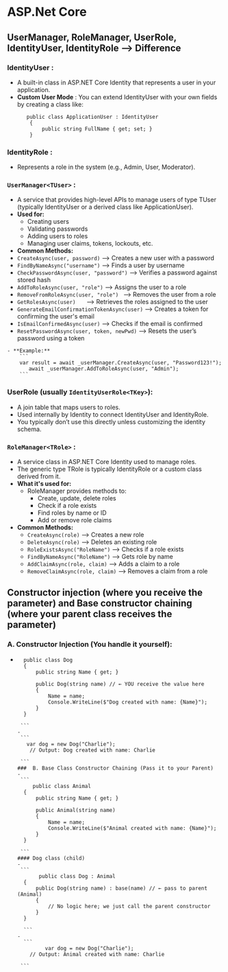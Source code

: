 # ASP.Net Core

## UserManager, RoleManager, UserRole, IdentityUser, IdentityRole --> Difference
###  IdentityUser : 
  - A built-in class in ASP.NET Core Identity that represents a user in your application.
  - **Custom User Mode** : You can extend IdentityUser with your own fields by creating a class like:
    ```
       public class ApplicationUser : IdentityUser
        {
            public string FullName { get; set; }
        }
    
    ```
  ### IdentityRole : 
   - Represents a role in the system (e.g., Admin, User, Moderator).
  ### `UserManager<TUser>` : 
   - A service that provides high-level APIs to manage users of type TUser (typically IdentityUser or a derived class like ApplicationUser).
   - **Used for:**
      - Creating users
      - Validating passwords
      - Adding users to roles
      - Managing user claims, tokens, lockouts, etc.
  - **Common Methods:**
   - `CreateAsync(user, password)`   -->  Creates a new user with a password
   - `FindByNameAsync("username")`   -->  Finds a user by username
   - `CheckPasswordAsync(user, "password")`   --> Verifies a password against stored hash
   - `AddToRoleAsync(user, "role")`   -->  Assigns the user to a role
   - `RemoveFromRoleAsync(user, "role")	`  --> Removes the user from a role
   - `GetRolesAsync(user)	`  --> Retrieves the roles assigned to the user
   - `GenerateEmailConfirmationTokenAsync(user)`   -->  Creates a token for confirming the user's email
   - `IsEmailConfirmedAsync(user)`   -->  Checks if the email is confirmed
   - `ResetPasswordAsync(user, token, newPwd)`  --> Resets the user’s password using a token
            
    - **Example:**
        ```
        var result = await _userManager.CreateAsync(user, "Password123!");
           await _userManager.AddToRoleAsync(user, "Admin");
        ```
    

  ### UserRole (usually `IdentityUserRole<TKey>`):
  - A join table that maps users to roles.
  - Used internally by Identity to connect IdentityUser and IdentityRole.
  - You typically don’t use this directly unless customizing the identity schema.
  ### `RoleManager<TRole>` : 
   - A service class in ASP.NET Core Identity used to manage roles.
   - The generic type TRole is typically IdentityRole or a custom class derived from it.
   - **What it's used for:**
      - RoleManager provides methods to:
         - Create, update, delete roles
         - Check if a role exists
         - Find roles by name or ID
         - Add or remove role claims
   - **Common Methods:**
      - `CreateAsync(role)`    -->    Creates a new role
      - `DeleteAsync(role)`    -->    Deletes an existing role
      - `RoleExistsAsync("RoleName")`   --> Checks if a role exists
      - `FindByNameAsync("RoleName")`   --> Gets role by name
      - `AddClaimAsync(role, claim)`    --> Adds a claim to a role
      - `RemoveClaimAsync(role, claim)`   --> Removes a claim from a role
    
  ## Constructor injection (where you receive the parameter) and Base constructor chaining (where your parent class receives the parameter)
   ### A. Constructor Injection (You handle it yourself):
   -
        ```
          public class Dog
          {
              public string Name { get; }
          
              public Dog(string name) // ← YOU receive the value here
              {
                  Name = name;
                  Console.WriteLine($"Dog created with name: {Name}");
              }
          }

         ```
     -
         ```
           var dog = new Dog("Charlie");
            // Output: Dog created with name: Charlie

         ```
     ###  B. Base Class Constructor Chaining (Pass it to your Parent)
     -
         ```
             public class Animal
          {
              public string Name { get; }
          
              public Animal(string name)
              {
                  Name = name;
                  Console.WriteLine($"Animal created with name: {Name}");
              }
          }

         ```
     #### Dog class (child)
     -
         ```
               public class Dog : Animal
          {
              public Dog(string name) : base(name) // ← pass to parent (Animal)
              {
                  // No logic here; we just call the parent constructor
              }
          }

          ```
     - 
          ```
                 var dog = new Dog("Charlie");
            // Output: Animal created with name: Charlie

         ```




 
